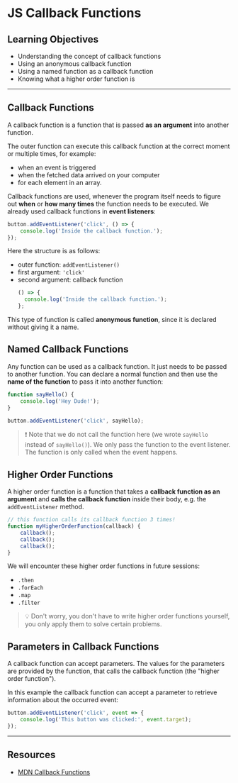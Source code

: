# JS Callback Functions

## Learning Objectives

- Understanding the concept of callback functions
- Using an anonymous callback function
- Using a named function as a callback function
- Knowing what a higher order function is

---

## Callback Functions

A callback function is a function that is passed **as an argument** into another function.

The outer function can execute this callback function at the correct moment or multiple times, for
example:

- when an event is triggered
- when the fetched data arrived on your computer
- for each element in an array.

Callback functions are used, whenever the program itself needs to figure out **when** or **how many
times** the function needs to be executed. We already used callback functions in **event
listeners**:

```js
button.addEventListener('click', () => {
	console.log('Inside the callback function.');
});
```

Here the structure is as follows:

- outer function: `addEventListener()`
- first argument: `'click'`
- second argument: callback function
  ```js
  () => {
  	console.log('Inside the callback function.');
  };
  ```

This type of function is called **anonymous function**, since it is declared without giving it a
name.

## Named Callback Functions

Any function can be used as a callback function. It just needs to be passed to another function. You
can declare a normal function and then use the **name of the function** to pass it into another
function:

```js
function sayHello() {
	console.log('Hey Dude!');
}

button.addEventListener('click', sayHello);
```

> ❗️ Note that we do not call the function here (we wrote `sayHello` instead of `sayHello()`). We
> only pass the function to the event listener. The function is only called when the event happens.

## Higher Order Functions

A higher order function is a function that takes a **callback function as an argument** and **calls
the callback function** inside their body, e.g. the `addEventListener` method.

```js
// this function calls its callback function 3 times!
function myHigherOrderFunction(callback) {
	callback();
	callback();
	callback();
}
```

We will encounter these higher order functions in future sessions:

- `.then`
- `.forEach`
- `.map`
- `.filter`

> 💡 Don't worry, you don't have to write higher order functions yourself, you only apply them to
> solve certain problems.

## Parameters in Callback Functions

A callback function can accept parameters. The values for the parameters are provided by the
function, that calls the callback function (the "higher order function").

In this example the callback function can accept a parameter to retrieve information about the
occurred event:

```js
button.addEventListener('click', event => {
	console.log('This button was clicked:', event.target);
});
```

---

## Resources

- [MDN Callback Functions](https://developer.mozilla.org/en-US/docs/Glossary/Callback_function)
